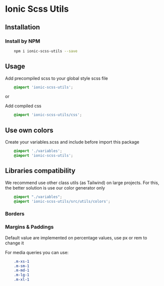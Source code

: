 # Ionic Scss Utils

## Installation

### Install by NPM

``` bash
    npm i ionic-scss-utils --save
```

## Usage

Add precompiled scss to your global style scss file

``` scss
    @import 'ionic-scss-utils';
```  

or

Add compiled css

``` scss
    @import 'ionic-scss-utils/css';
```  

## Use own colors

Create your variables.scss and include before import this package

```  scss
    @import './variables';
    @import 'ionic-scss-utils';
```

## Libraries compatibility

We recommend use other class utils (as Tailwind) on large projects. For this, the better solution is use our color generator only

```  scss
    @import "./variables";
    @import 'ionic-scss-utils/src/utils/colors';
```

### Borders

### Margins & Paddings  

   Default value are implemented on percentage values, use px or rem to change it  

For media queries you can use:

```scss  
    .m-xs-1
    .m-sm-1
    .m-md-1
    .m-lg-1
    .m-xl-1
```
